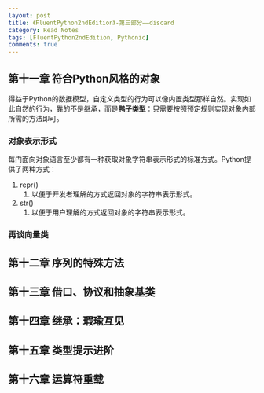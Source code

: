 ```yaml
---
layout: post
title: 《FluentPython2ndEdition》-第三部分——discard
category: Read Notes
tags: [FluentPython2ndEdition, Pythonic]
comments: true
---
```


## 第十一章 符合Python风格的对象

得益于Python的数据模型，自定义类型的行为可以像内置类型那样自然。实现如此自然的行为，靠的不是继承，而是**鸭子类型**：只需要按照预定规则实现对象内部所需的方法即可。

### 对象表示形式

每门面向对象语言至少都有一种获取对象字符串表示形式的标准方式。Python提供了两种方式：

1. repr()
   1. 以便于开发者理解的方式返回对象的字符串表示形式。
2. str()
   1. 以便于用户理解的方式返回对象的字符串表示形式。

### 再谈向量类

## 第十二章 序列的特殊方法

## 第十三章 借口、协议和抽象基类

## 第十四章 继承：瑕瑜互见

## 第十五章 类型提示进阶

## 第十六章 运算符重载

